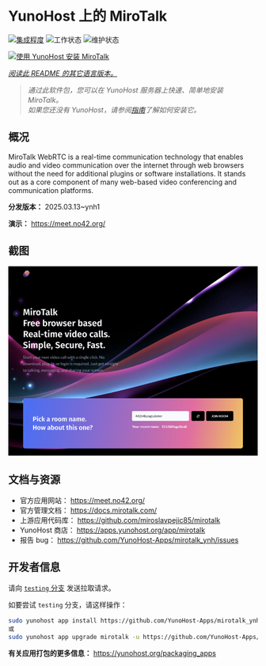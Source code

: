 <!--
注意：此 README 由 <https://github.com/YunoHost/apps/tree/master/tools/readme_generator> 自动生成
请勿手动编辑。
-->

# YunoHost 上的 MiroTalk

[![集成程度](https://apps.yunohost.org/badge/integration/mirotalk)](https://ci-apps.yunohost.org/ci/apps/mirotalk/)
![工作状态](https://apps.yunohost.org/badge/state/mirotalk)
![维护状态](https://apps.yunohost.org/badge/maintained/mirotalk)

[![使用 YunoHost 安装 MiroTalk](https://install-app.yunohost.org/install-with-yunohost.svg)](https://install-app.yunohost.org/?app=mirotalk)

*[阅读此 README 的其它语言版本。](./ALL_README.md)*

> *通过此软件包，您可以在 YunoHost 服务器上快速、简单地安装 MiroTalk。*  
> *如果您还没有 YunoHost，请参阅[指南](https://yunohost.org/install)了解如何安装它。*

## 概况

MiroTalk WebRTC is a real-time communication technology that enables audio and video communication over the internet through web browsers without the need for additional plugins or software installations. It stands out as a core component of many web-based video conferencing and communication platforms.


**分发版本：** 2025.03.13~ynh1

**演示：** <https://meet.no42.org/>

## 截图

![MiroTalk 的截图](./doc/screenshots/screenshot.png)

## 文档与资源

- 官方应用网站： <https://meet.no42.org/>
- 官方管理文档： <https://docs.mirotalk.com/>
- 上游应用代码库： <https://github.com/miroslavpejic85/mirotalk>
- YunoHost 商店： <https://apps.yunohost.org/app/mirotalk>
- 报告 bug： <https://github.com/YunoHost-Apps/mirotalk_ynh/issues>

## 开发者信息

请向 [`testing` 分支](https://github.com/YunoHost-Apps/mirotalk_ynh/tree/testing) 发送拉取请求。

如要尝试 `testing` 分支，请这样操作：

```bash
sudo yunohost app install https://github.com/YunoHost-Apps/mirotalk_ynh/tree/testing --debug
或
sudo yunohost app upgrade mirotalk -u https://github.com/YunoHost-Apps/mirotalk_ynh/tree/testing --debug
```

**有关应用打包的更多信息：** <https://yunohost.org/packaging_apps>
